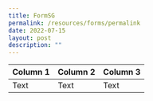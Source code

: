```yaml
---
title: FormSG
permalink: /resources/forms/permalink
date: 2022-07-15
layout: post
description: ""
---
```



| Column 1 | Column 2 | Column 3 |
| -------- | -------- | -------- |
| Text     | Text     | Text     |

